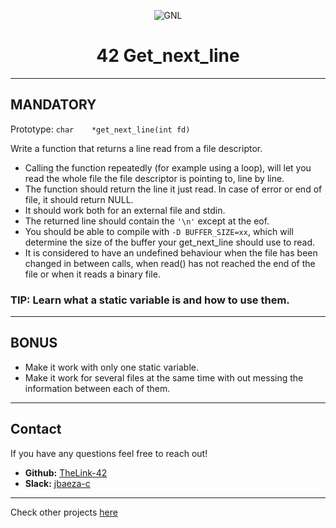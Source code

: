 <div align="center">

![GNL](https://github.com/TheLink-42/42-project-badges/blob/main/badges/get_next_linem.png)
# 42 Get_next_line

</div>

---

## MANDATORY

Prototype: `char	*get_next_line(int fd)`

Write a function that returns a line read from a file descriptor.

*	Calling the function repeatedly (for example using a loop), will let you read the whole file the file descriptor is pointing to, line by line.
*	The function should return the line it just read. In case of error or end of file, it should return NULL.
*	It should work both for an external file and stdin.
*	The returned line should contain the `'\n'` except at the eof.
*	You should be able to compile with `-D BUFFER_SIZE=xx`, which will determine the size of the buffer your get_next_line should use to read.
* It is considered to have an undefined behaviour when the file has been changed in between calls, when read() has not reached the end of the file or when it reads a binary file.

### TIP: Learn what a static variable is and how to use them.

---

## BONUS

*	Make it work with only one static variable.
*	Make it work for several files at the same time with out messing the information between each of them.

---

## Contact

If you have any questions feel free to reach out!

* **Github:** [TheLink-42](https://github.com/TheLink-42)
* **Slack:** [jbaeza-c](https://42born2code.slack.com/team/U05RS80818A)

---

Check other projects [here](https://github.com/TheLink-42/42-Journey)
